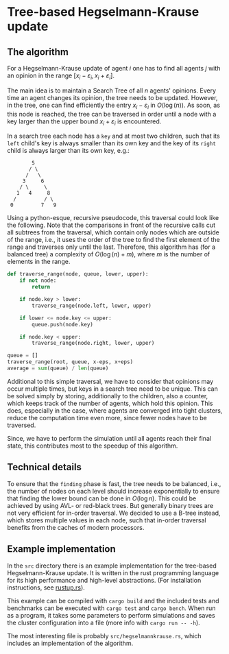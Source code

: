 # Tree-based Hegselmann-Krause update

## The algorithm

For a Hegselmann-Krause update of agent $i$ one has to find all agents $j$
with an opinion in the range $[x_i - \varepsilon_i, x_i + \varepsilon_i]$.

The main idea is to maintain a Search Tree of all $n$ agents' opinions.
Every time an agent changes its opinion, the tree needs to be updated.
However, in the tree, one can find efficiently the entry $x_i - \varepsilon_i$
in $O(\log(n))$. As soon, as this node is reached, the tree can be traversed
in order until a node with a key larger than the upper bound $x_i + \varepsilon_i$
is encountered.

In a search tree each node has a `key` and at most two children, such that its
`left` child's key is always smaller than its own key and the key of its
`right` child is always larger than its own key, e.g.:

```
        5
       / \
      /   \
     3     6
    / \     \
   1   4     8
  /         / \
 0         7   9
```

Using a python-esque, recursive pseudocode, this traversal could look like the
following. Note that the comparisons in front of the recursive calls cut all
subtrees from the traversal, which contain only nodes which are outside of the
range, i.e., it uses the order of the tree to find the first element of the
range and traverses only until the last.
Therefore, this algorithm has (for a balanced tree) a complexity of
$O(\log(n) + m)$, where $m$ is the number of elements in the range.

```python
def traverse_range(node, queue, lower, upper):
    if not node:
        return

    if node.key > lower:
        traverse_range(node.left, lower, upper)

    if lower <= node.key <= upper:
        queue.push(node.key)

    if node.key < upper:
        traverse_range(node.right, lower, upper)

queue = []
traverse_range(root, queue, x-eps, x+eps)
average = sum(queue) / len(queue)
```

Additional to this simple traversal, we have to consider that opinions may
occur multiple times, but keys in a search tree need to be unique.
This can be solved simply by storing, additionally to the children, also
a counter, which keeps track of the number of agents, which hold this opinion.
This does, especially in the case, where agents are converged into tight
clusters, reduce the computation time even more, since fewer nodes have to be
traversed.

Since, we have to perform the simulation until all agents reach their final
state, this contributes most to the speedup of this algorithm.


## Technical details

To ensure that the `finding` phase is fast, the tree needs to be balanced,
i.e., the number of nodes on each level should increase exponentially to
ensure that finding the lower bound can be done in $O(\log n)$. This could
be achieved by using AVL- or red-black trees. But generally binary trees are
not very efficient for in-order traversal. We decided to use a B-tree instead,
which stores multiple values in each node, such that in-order traversal
benefits from the caches of modern processors.


## Example implementation

In the `src` directory there is an example implementation for the tree-based
Hegselmann-Krause update. It is written in the rust programming language for
its high performance and high-level abstractions.
(For installation instructions, see [rustup.rs](https://rustup.rs/)).

This example can be compiled with `cargo build` and the included tests and
benchmarks can be executed with `cargo test` and `cargo bench`.
When run as a program, it takes some parameters to perform simulations
and saves the cluster configuration into a file (more info with `cargo run -- -h`).

The most interesting file is probably `src/hegselmannkrause.rs`, which includes
an implementation of the algorithm.

